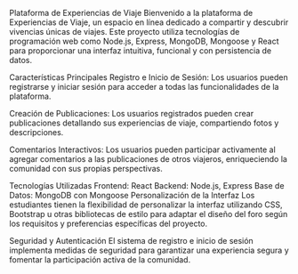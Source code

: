 Plataforma de Experiencias de Viaje
Bienvenido a la plataforma de Experiencias de Viaje, un espacio en línea dedicado a compartir y descubrir vivencias únicas de viajes. Este proyecto utiliza tecnologías de programación web como Node.js, Express, MongoDB, Mongoose y React para proporcionar una interfaz intuitiva, funcional y con persistencia de datos.

Características Principales
Registro e Inicio de Sesión: Los usuarios pueden registrarse y iniciar sesión para acceder a todas las funcionalidades de la plataforma.

Creación de Publicaciones: Los usuarios registrados pueden crear publicaciones detallando sus experiencias de viaje, compartiendo fotos y descripciones.

Comentarios Interactivos: Los usuarios pueden participar activamente al agregar comentarios a las publicaciones de otros viajeros, enriqueciendo la comunidad con sus propias perspectivas.

Tecnologías Utilizadas
Frontend: React
Backend: Node.js, Express
Base de Datos: MongoDB con Mongoose
Personalización de la Interfaz
Los estudiantes tienen la flexibilidad de personalizar la interfaz utilizando CSS, Bootstrap u otras bibliotecas de estilo para adaptar el diseño del foro según los requisitos y preferencias específicas del proyecto.

Seguridad y Autenticación
El sistema de registro e inicio de sesión implementa medidas de seguridad para garantizar una experiencia segura y fomentar la participación activa de la comunidad.